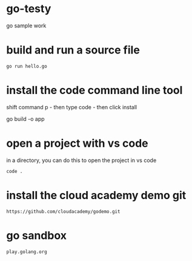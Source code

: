 # go-testy


go sample work

# build and run a source file

```
go run hello.go
```

# install the code command line tool

shift command p - then type code - then click install

go build -o app

# open a project with vs code

in a directory, you can do this to open the project in vs code

```
code .
```

# install the cloud academy demo git

```
https://github.com/cloudacademy/godemo.git
```

# go sandbox

```
play.golang.org
```
